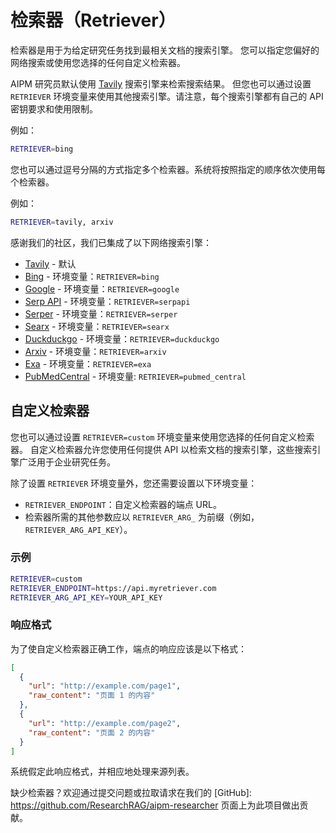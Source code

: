 # 检索器（Retriever）

检索器是用于为给定研究任务找到最相关文档的搜索引擎。
您可以指定您偏好的网络搜索或使用您选择的任何自定义检索器。

AIPM 研究员默认使用 [Tavily](https://app.tavily.com) 搜索引擎来检索搜索结果。
但您也可以通过设置 `RETRIEVER` 环境变量来使用其他搜索引擎。请注意，每个搜索引擎都有自己的 API 密钥要求和使用限制。

例如：
```bash
RETRIEVER=bing
```

您也可以通过逗号分隔的方式指定多个检索器。系统将按照指定的顺序依次使用每个检索器。

例如：

```bash
RETRIEVER=tavily, arxiv
```

感谢我们的社区，我们已集成了以下网络搜索引擎：
- [Tavily](https://app.tavily.com) - 默认
- [Bing](https://www.microsoft.com/en-us/bing/apis/bing-web-search-api) - 环境变量：`RETRIEVER=bing`
- [Google](https://developers.google.com/custom-search/v1/overview) - 环境变量：`RETRIEVER=google`
- [Serp API](https://serpapi.com/) - 环境变量：`RETRIEVER=serpapi`
- [Serper](https://serper.dev/) - 环境变量：`RETRIEVER=serper`
- [Searx](https://searx.github.io/searx/) - 环境变量：`RETRIEVER=searx`
- [Duckduckgo](https://pypi.org/project/duckduckgo-search/) - 环境变量：`RETRIEVER=duckduckgo`
- [Arxiv](https://info.arxiv.org/help/api/index.html) - 环境变量：`RETRIEVER=arxiv`
- [Exa](https://docs.exa.ai/reference/getting-started) - 环境变量：`RETRIEVER=exa`
- [PubMedCentral](https://www.ncbi.nlm.nih.gov/home/develop/api/) - 环境变量: `RETRIEVER=pubmed_central`

## 自定义检索器
您也可以通过设置 `RETRIEVER=custom` 环境变量来使用您选择的任何自定义检索器。
自定义检索器允许您使用任何提供 API 以检索文档的搜索引擎，这些搜索引擎广泛用于企业研究任务。

除了设置 `RETRIEVER` 环境变量外，您还需要设置以下环境变量：
- `RETRIEVER_ENDPOINT`：自定义检索器的端点 URL。
- 检索器所需的其他参数应以 `RETRIEVER_ARG_` 为前缀（例如，`RETRIEVER_ARG_API_KEY`）。

### 示例

```bash
RETRIEVER=custom
RETRIEVER_ENDPOINT=https://api.myretriever.com
RETRIEVER_ARG_API_KEY=YOUR_API_KEY
```

### 响应格式

为了使自定义检索器正确工作，端点的响应应该是以下格式：

```json
[
  {
    "url": "http://example.com/page1", 
    "raw_content": "页面 1 的内容"
  },
  {
    "url": "http://example.com/page2", 
    "raw_content": "页面 2 的内容"
  }
]
```

系统假定此响应格式，并相应地处理来源列表。

缺少检索器？欢迎通过提交问题或拉取请求在我们的 [GitHub]: https://github.com/ResearchRAG/aipm-researcher 页面上为此项目做出贡献。